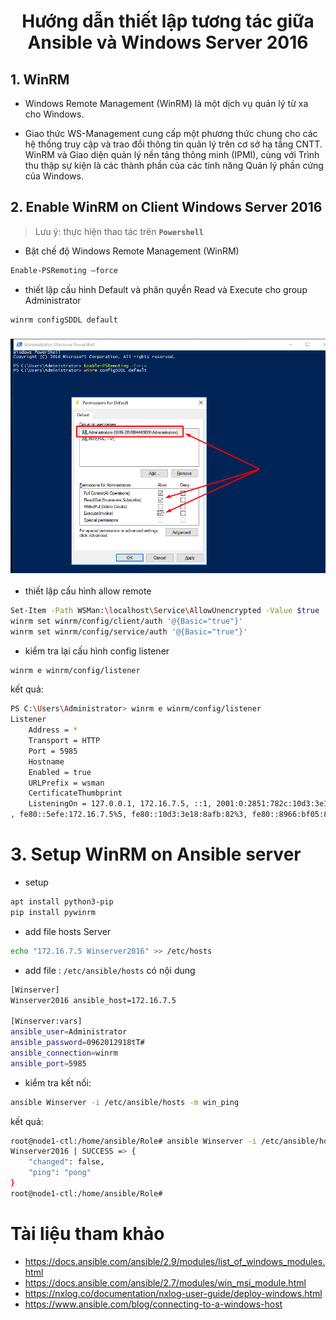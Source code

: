 <h1 align="center">Hướng dẫn thiết lập tương tác giữa Ansible và Windows Server 2016</h1>

## 1. WinRM
- Windows Remote Management (WinRM) là một dịch vụ quản lý từ xa cho Windows.

- Giao thức WS-Management cung cấp một phương thức chung cho các hệ thống truy cập và trao đổi thông tin quản lý trên cơ sở hạ tầng CNTT. WinRM và Giao diện quản lý nền tảng thông minh (IPMI), cùng với Trình thu thập sự kiện là các thành phần của các tính năng Quản lý phần cứng của Windows.

## 2. Enable WinRM on Client Windows Server 2016
> Lưu ý: thực hiện thao tác trên **`Powershell`**
- Bật chế độ Windows Remote Management (WinRM)
```sh
Enable-PSRemoting –force
```
- thiết lập cấu hình Default và phân quyền Read và Execute cho group Administrator
```ah
winrm configSDDL default
```
<h3 align="center"><img src="../../../03-Images/26.png"></h3>

- thiết lập cấu hình allow remote
```sh
Set-Item -Path WSMan:\localhost\Service\AllowUnencrypted -Value $true
winrm set winrm/config/client/auth '@{Basic="true"}'
winrm set winrm/config/service/auth '@{Basic="true"}'
```
- kiểm tra lại cấu hình config listener
```sh
winrm e winrm/config/listener
```
kết quả:
```sh
PS C:\Users\Administrator> winrm e winrm/config/listener
Listener
    Address = *
    Transport = HTTP
    Port = 5985
    Hostname
    Enabled = true
    URLPrefix = wsman
    CertificateThumbprint
    ListeningOn = 127.0.0.1, 172.16.7.5, ::1, 2001:0:2851:782c:10d3:3e18:8afb:82,
, fe80::5efe:172.16.7.5%5, fe80::10d3:3e18:8afb:82%3, fe80::8966:bf05:81e2:d42e%2
```

# 3. Setup WinRM on Ansible server
- setup
```sh
apt install python3-pip
pip install pywinrm
```

- add file hosts Server
```sh
echo "172.16.7.5 Winserver2016" >> /etc/hosts
```

- add file : `/etc/ansible/hosts` có nội dung
```sh
[Winserver]
Winserver2016 ansible_host=172.16.7.5

[Winserver:vars]
ansible_user=Administrator
ansible_password=0962012918tT#
ansible_connection=winrm
ansible_port=5985
```

- kiểm tra kết nối:
```sh
ansible Winserver -i /etc/ansible/hosts -m win_ping
```
kết quả:
```sh
root@node1-ctl:/home/ansible/Role# ansible Winserver -i /etc/ansible/hosts -m win_ping
Winserver2016 | SUCCESS => {
    "changed": false,
    "ping": "pong"
}
root@node1-ctl:/home/ansible/Role#
```


# Tài liệu tham khảo

- https://docs.ansible.com/ansible/2.9/modules/list_of_windows_modules.html
- https://docs.ansible.com/ansible/2.7/modules/win_msi_module.html
- https://nxlog.co/documentation/nxlog-user-guide/deploy-windows.html
- https://www.ansible.com/blog/connecting-to-a-windows-host